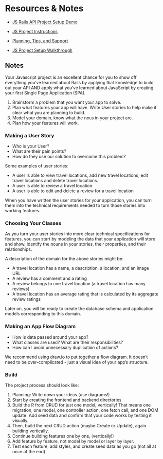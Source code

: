 # Resources & Notes

- [JS Rails API Project Setup Demo](https://github.com/learn-co-curriculum/mod3-project-week-setup-example)

- [JS Project Instructions](https://github.com/learn-co-students/js-spa-project-instructions-online-web-sp-000#technical-and-complexity-requirements)

- [Planning, Tips, and Support](https://github.com/learn-co-students/js-spa-project-instructions-online-web-sp-000/blob/master/project-planning-tips.md)

- [JS Project Setup Walkthrough](https://github.com/learn-co-students/js-spa-project-instructions-online-web-sp-000/blob/master/setup-walkthrough.md)



## Notes

Your Javascript project is an excellent chance for you to show off everything you’ve learned about Rails by applying that knowledge to build out your API AND apply what you've learned about JavaScript by creating your first Single Page Application (SPA).

1. Brainstorm a problem that you want your app to solve.
2. Plan what features your app will have. Write User stories to help make it clear what you are planning to build.
3. Model your domain, know what the nous in your project are.
4. Plan how your features will work.

### Making a User Story

- Who is your User?
- What are their pain points?
- How do they use our solution to overcome this problem?

Some examples of user stories:

- A user is able to view travel locations, add new travel locations, edit travel locations and delete travel locations.
- A user is able to review a travel location
- A user is able to edit and delete a review for a travel location

When you have written the user stories for your application, you can turn them into the technical requirements needed to turn those stories into working features.

### Choosing Your Classes

As you turn your user stories into more clear technical specifications for features, you can start by modeling the data that your application will store and show. Identify the nouns in your stories, their properties, and their relationships.

A description of the domain for the above stories might be:

- A travel location has a name, a description, a location, and an image URL
- A review has a comment and a rating
- A review belongs to one travel location (a travel location has many reviews)
- A travel location has an average rating that is calculated by its aggregate review ratings

Later on, you will be ready to create the database schema and application models corresponding to this domain.

### Making an App Flow Diagram


- How is data passed around your app?
- What classes are used? What are their responsibilities?
- How can I avoid unnecessary duplication of actions?

We recommend using draw.io to put together a flow diagram. It doesn’t need to be over-complicated - just a visual idea of your app’s structure.

### Build

The project process should look like:

1. Planning: Write down your ideas (use diagrams!)
2. Start by creating the frontend and backend directories
3. Build the R from CRUD for just one model, vertically! That means one migration, one model, one controller action, one fetch call, and one DOM update. Add seed data and confirm that your code works by testing it visually.
4. Then, build the next CRUD action (maybe Create or Update), again building vertically.
5. Continue building features one by one, (vertically!)
6. Add feature by feature, not model by model or layer by layer.
7. Test each feature, add styles, and create seed data as you go (not all at once at the end)

